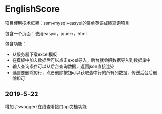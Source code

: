 # EnglishScore
项目使用技术框架：ssm+mysql+easyui的简单英语成绩查询项目

包含一个页面：使用easyui，jquery，html

包含功能：
* 从服务器下载excel模板
* 在模板中加入数据后可以点击excel导入，后台就会把数据导入到数据库中
* 输入查询条件可以从后台查询数据，返回json直接渲染
* 选则要删除的行，点击删除按钮可以获取选中行的所有列数据，传送后台后删除即可

## 2019-5-22
增加了swagger2在线查看接口api文档功能
